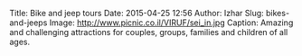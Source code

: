 Title: Bike and jeep tours
Date: 2015-04-25 12:56
Author: Izhar
Slug: bikes-and-jeeps
Image: http://www.picnic.co.il/VIRUF/sei_in.jpg
Caption: Amazing and challenging attractions for couples, groups, families and children of all ages.
